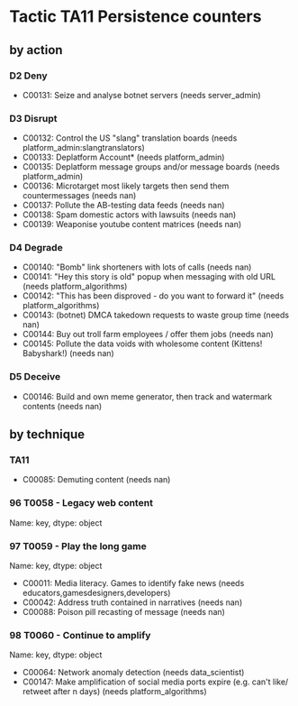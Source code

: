 # Tactic TA11 Persistence counters

## by action


### D2 Deny
* C00131: Seize and analyse botnet servers (needs server_admin)

### D3 Disrupt
* C00132: Control the US "slang" translation boards (needs platform_admin:slangtranslators)
* C00133: Deplatform Account* (needs platform_admin)
* C00135: Deplatform message groups and/or message boards (needs platform_admin)
* C00136: Microtarget most likely targets then send them countermessages (needs nan)
* C00137: Pollute the AB-testing data feeds (needs nan)
* C00138: Spam domestic actors with lawsuits (needs nan)
* C00139: Weaponise youtube content matrices (needs nan)

### D4 Degrade
* C00140: "Bomb" link shorteners with lots of calls (needs nan)
* C00141: "Hey this story is old" popup when messaging with old URL (needs platform_algorithms)
* C00142: "This has been disproved - do you want to forward it" (needs platform_algorithms)
* C00143: (botnet) DMCA takedown requests to waste group time (needs nan)
* C00144: Buy out troll farm employees / offer them jobs (needs nan)
* C00145: Pollute the data voids with wholesome content (Kittens! Babyshark!) (needs nan)

### D5 Deceive
* C00146: Build and own meme generator, then track and watermark contents (needs nan)

## by technique


### TA11
* C00085: Demuting content (needs nan)

### 96    T0058 - Legacy web content
Name: key, dtype: object

### 97    T0059 - Play the long game
Name: key, dtype: object
* C00011: Media literacy. Games to identify fake news (needs educators,gamesdesigners,developers)
* C00042: Address truth contained in narratives (needs nan)
* C00088: Poison pill recasting of message (needs nan)

### 98    T0060 - Continue to amplify
Name: key, dtype: object
* C00064: Network anomaly detection (needs data_scientist)
* C00147: Make amplification of social media ports expire (e.g. can't like/ retweet after n days) (needs platform_algorithms)
